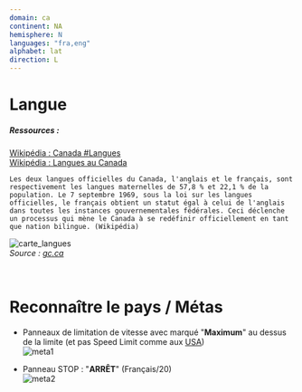 ```yaml
---
domain: ca
continent: NA
hemisphere: N
languages: "fra,eng"
alphabet: lat
direction: L
---
```


# Langue

##### Ressources :

[Wikipédia : Canada #Langues](https://fr.wikipedia.org/wiki/Canada#Langues)  
[Wikipédia : Langues au Canada](https://fr.wikipedia.org/wiki/Langues_au_Canada)  

```
Les deux langues officielles du Canada, l'anglais et le français, sont respectivement les langues maternelles de 57,8 % et 22,1 % de la population. Le 7 septembre 1969, sous la loi sur les langues officielles, le français obtient un statut égal à celui de l'anglais dans toutes les instances gouvernementales fédérales. Ceci déclenche un processus qui mène le Canada à se redéfinir officiellement en tant que nation bilingue. (Wikipédia)
```

![carte_langues](https://www.clo-ocol.gc.ca/sites/default/files/lo-canada-carte.png)  
*Source : [gc.ca](https://www.clo-ocol.gc.ca/fr/statistiques/canada)*


<br/>

# Reconnaître le pays / Métas

- Panneaux de limitation de vitesse avec marqué "**Maximum**" au dessus de la limite (et pas Speed Limit comme aux [USA](/flag/us))  
  ![meta1](/images/ca_geoguessr2.png)
  
- Panneau STOP : "**ARRÊT**" (Français/20)  
  ![meta2](/images/ca_geoguessr.png)
